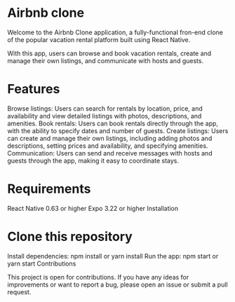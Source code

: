 # Airbnb clone

Welcome to the Airbnb Clone application, a fully-functional fron-end clone of the popular vacation rental platform built using React Native.

With this app, users can browse and book vacation rentals, create and manage their own listings, and communicate with hosts and guests.

# Features

Browse listings: Users can search for rentals by location, price, and availability and view detailed listings with photos, descriptions, and amenities.
Book rentals: Users can book rentals directly through the app, with the ability to specify dates and number of guests.
Create listings: Users can create and manage their own listings, including adding photos and descriptions, setting prices and availability, and specifying amenities.
Communication: Users can send and receive messages with hosts and guests through the app, making it easy to coordinate stays.
# Requirements

React Native 0.63 or higher
Expo 3.22 or higher
Installation

# Clone this repository
Install dependencies: npm install or yarn install
Run the app: npm start or yarn start
Contributions

This project is open for contributions. If you have any ideas for improvements or want to report a bug, please open an issue or submit a pull request.
